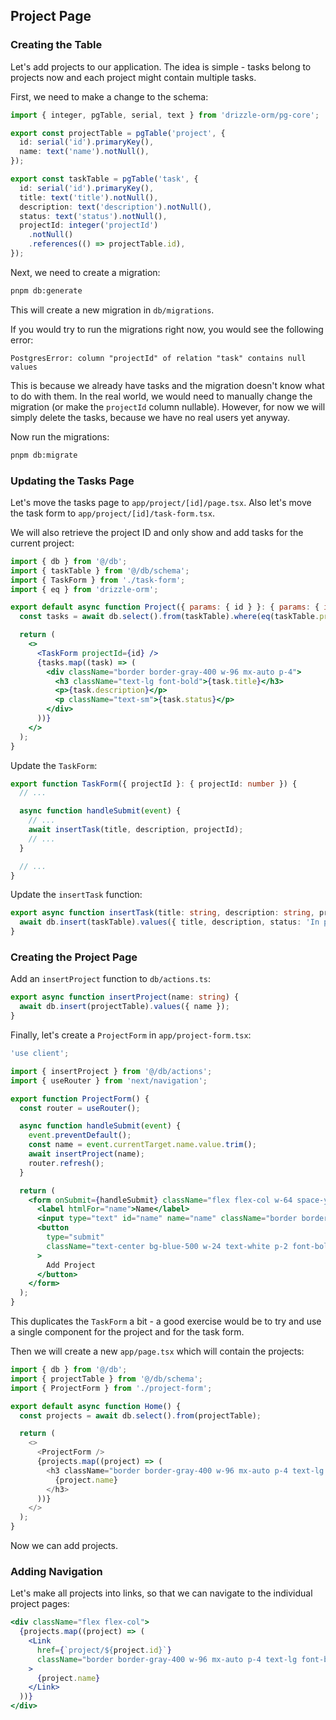 ## Project Page

### Creating the Table

Let's add projects to our application.
The idea is simple - tasks belong to projects now and each project might contain multiple tasks.

First, we need to make a change to the schema:

```ts
import { integer, pgTable, serial, text } from 'drizzle-orm/pg-core';

export const projectTable = pgTable('project', {
  id: serial('id').primaryKey(),
  name: text('name').notNull(),
});

export const taskTable = pgTable('task', {
  id: serial('id').primaryKey(),
  title: text('title').notNull(),
  description: text('description').notNull(),
  status: text('status').notNull(),
  projectId: integer('projectId')
    .notNull()
    .references(() => projectTable.id),
});
```

Next, we need to create a migration:

```sh
pnpm db:generate
```

This will create a new migration in `db/migrations`.

If you would try to run the migrations right now, you would see the following error:

```
PostgresError: column "projectId" of relation "task" contains null values
```

This is because we already have tasks and the migration doesn't know what to do with them.
In the real world, we would need to manually change the migration (or make the `projectId` column nullable).
However, for now we will simply delete the tasks, because we have no real users yet anyway.

Now run the migrations:

```sh
pnpm db:migrate
```

### Updating the Tasks Page

Let's move the tasks page to `app/project/[id]/page.tsx`.
Also let's move the task form to `app/project/[id]/task-form.tsx`.

We will also retrieve the project ID and only show and add tasks for the current project:

```jsx
import { db } from '@/db';
import { taskTable } from '@/db/schema';
import { TaskForm } from './task-form';
import { eq } from 'drizzle-orm';

export default async function Project({ params: { id } }: { params: { id: number } }) {
  const tasks = await db.select().from(taskTable).where(eq(taskTable.projectId, id));

  return (
    <>
      <TaskForm projectId={id} />
      {tasks.map((task) => (
        <div className="border border-gray-400 w-96 mx-auto p-4">
          <h3 className="text-lg font-bold">{task.title}</h3>
          <p>{task.description}</p>
          <p className="text-sm">{task.status}</p>
        </div>
      ))}
    </>
  );
}
```

Update the `TaskForm`:

```ts
export function TaskForm({ projectId }: { projectId: number }) {
  // ...

  async function handleSubmit(event) {
    // ...
    await insertTask(title, description, projectId);
    // ...
  }

  // ...
}
```

Update the `insertTask` function:

```ts
export async function insertTask(title: string, description: string, projectId: number) {
  await db.insert(taskTable).values({ title, description, status: 'In progress', projectId });
}
```

### Creating the Project Page

Add an `insertProject` function to `db/actions.ts`:

```ts
export async function insertProject(name: string) {
  await db.insert(projectTable).values({ name });
}
```

Finally, let's create a `ProjectForm` in `app/project-form.tsx`:

```jsx
'use client';

import { insertProject } from '@/db/actions';
import { useRouter } from 'next/navigation';

export function ProjectForm() {
  const router = useRouter();

  async function handleSubmit(event) {
    event.preventDefault();
    const name = event.currentTarget.name.value.trim();
    await insertProject(name);
    router.refresh();
  }

  return (
    <form onSubmit={handleSubmit} className="flex flex-col w-64 space-y-4 mx-auto my-4">
      <label htmlFor="name">Name</label>
      <input type="text" id="name" name="name" className="border border-gray-400" />
      <button
        type="submit"
        className="text-center bg-blue-500 w-24 text-white p-2 font-bold rounded-md"
      >
        Add Project
      </button>
    </form>
  );
}
```

This duplicates the `TaskForm` a bit - a good exercise would be to try and use a single component for the project and for the task form.

Then we will create a new `app/page.tsx` which will contain the projects:

```ts
import { db } from '@/db';
import { projectTable } from '@/db/schema';
import { ProjectForm } from './project-form';

export default async function Home() {
  const projects = await db.select().from(projectTable);

  return (
    <>
      <ProjectForm />
      {projects.map((project) => (
        <h3 className="border border-gray-400 w-96 mx-auto p-4 text-lg font-bold">
          {project.name}
        </h3>
      ))}
    </>
  );
}
```

Now we can add projects.

### Adding Navigation

Let's make all projects into links, so that we can navigate to the individual project pages:

```jsx
<div className="flex flex-col">
  {projects.map((project) => (
    <Link
      href={`project/${project.id}`}
      className="border border-gray-400 w-96 mx-auto p-4 text-lg font-bold"
    >
      {project.name}
    </Link>
  ))}
</div>
```
